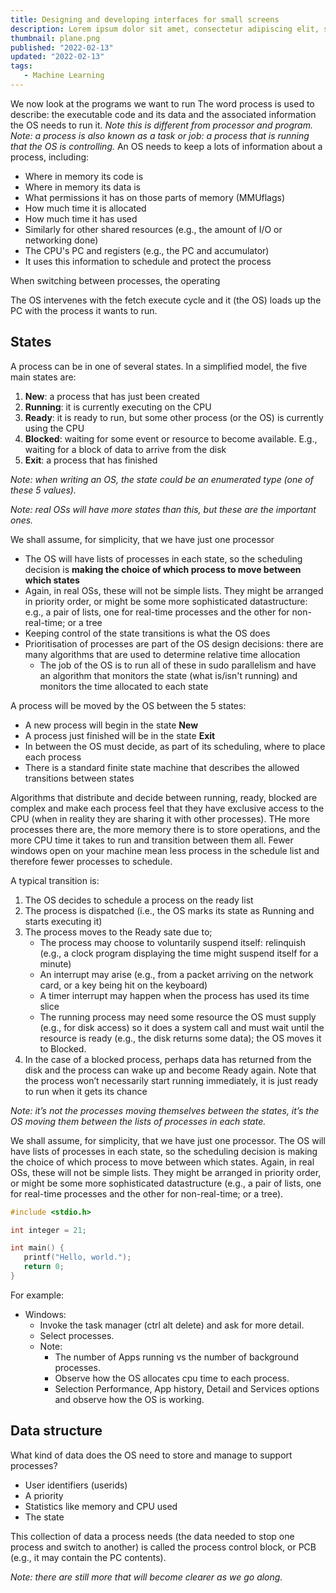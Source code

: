 ```yaml
---
title: Designing and developing interfaces for small screens
description: Lorem ipsum dolor sit amet, consectetur adipiscing elit, sed do eiusmod tempor incididunt ut labore et dolore magna aliqua. Ut enim ad minim veniam, quis nostrud exercitation.
thumbnail: plane.png
published: "2022-02-13"
updated: "2022-02-13"
tags:
   - Machine Learning
---
```


We now look at the programs we want to run The word process is used to describe: the executable code and its data and the associated information the OS needs to run it. _Note this is different from processor and program._ _Note: a process is also known as a task or job: a process that is running that the OS is controlling._ An OS needs to keep a lots of information about a process, including:

-  Where in memory its code is
-  Where in memory its data is
-  What permissions it has on those parts of memory (MMUflags)
-  How much time it is allocated
-  How much time it has used
-  Similarly for other shared resources (e.g., the amount of I/O or networking done)
-  The CPU's PC and registers (e.g., the PC and accumulator)
-  It uses this information to schedule and protect the process

When switching between processes, the operating

The OS intervenes with the fetch execute cycle and it (the OS) loads up the PC with the process it wants to run.

## States

A process can be in one of several states. In a simplified
model, the five main states are:

1. **New**: a process that has just been created
2. **Running**: it is currently executing on the CPU
3. **Ready**: it is ready to run, but some other process (or the OS) is currently using the CPU
4. **Blocked**: waiting for some event or resource to become available. E.g., waiting for a block of data to arrive from the disk
5. **Exit**: a process that has finished

_Note: when writing an OS, the state could be an enumerated type (one of these 5 values)._

_Note: real OSs will have more states than this, but these are the important ones._

We shall assume, for simplicity, that we have just one processor

-  The OS will have lists of processes in each state, so the scheduling decision is **making the choice of which process to move between which states**
-  Again, in real OSs, these will not be simple lists. They might be arranged in priority order, or might be some more sophisticated datastructure: e.g., a pair of lists, one for real-time processes and the other for non-real-time; or a tree
-  Keeping control of the state transitions is what the OS does
-  Prioritisation of processes are part of the OS design decisions: there are many algorithms that are used to determine relative time allocation
   -  The job of the OS is to run all of these in sudo parallelism and have an algorithm that monitors the state (what is/isn't running) and monitors the time allocated to each state

A process will be moved by the OS between the 5 states:

-  A new process will begin in the state **New**
-  A process just finished will be in the state **Exit**
-  In between the OS must decide, as part of its scheduling, where to place each process
-  There is a standard finite state machine that describes the allowed transitions between states

Algorithms that distribute and decide between running, ready, blocked are complex and make each process feel that they have exclusive access to the CPU (when in reality they are sharing it with other processes). THe more processes there are, the more memory there is to store operations, and the more CPU time it takes to run and transition between them all. Fewer windows open on your machine mean less process in the schedule list and therefore fewer processes to schedule.

A typical transition is:

1. The OS decides to schedule a process on the ready list
2. The process is dispatched (i.e., the OS marks its state as Running and starts executing it)
3. The process moves to the Ready sate due to;
   -  The process may choose to voluntarily suspend itself: relinquish (e.g., a clock program displaying the time might suspend itself for a minute)
   -  An interrupt may arise (e.g., from a packet arriving on the network card, or a key being hit on the keyboard)
   -  A timer interrupt may happen when the process has used its time slice
   -  The running process may need some resource the OS must supply (e.g., for disk access) so it does a system call and must wait until the resource is ready (e.g., the disk returns some data); the OS moves it to Blocked.
4. In the case of a blocked process, perhaps data has returned from the disk and the process can wake up and become Ready again. Note that the process won’t necessarily start running immediately, it is just ready to run when it gets its chance

_Note: it’s not the processes moving themselves between the states, it’s the OS moving them between the lists of processes in each state._

We shall assume, for simplicity, that we have just one processor. The OS will have lists of processes in each state, so the scheduling decision is making the choice of which process to move between which states. Again, in real OSs, these will not be simple lists. They might be arranged in priority order, or might be some more sophisticated datastructure (e.g., a pair of lists, one for real-time processes and the other for non-real-time; or a tree).

```c
#include <stdio.h>

int integer = 21;

int main() {
   printf("Hello, world.");
   return 0;
}
```

For example:

-  Windows:
   -  Invoke the task manager (ctrl alt delete) and ask for more detail.
   -  Select processes.
   -  Note:
      -  The number of Apps running vs the number of background processes.
      -  Observe how the OS allocates cpu time to each process.
      -  Selection Performance, App history, Detail and Services options and observe how the OS is working.

## Data structure

What kind of data does the OS need to store and manage to support processes?

-  User identifiers (userids)
-  A priority
-  Statistics like memory and CPU used
-  The state

This collection of data a process needs (the data needed to stop one process and switch to another) is called the process control block, or PCB (e.g., it may contain the PC contents).

_Note: there are still more that will become clearer as we go along._
